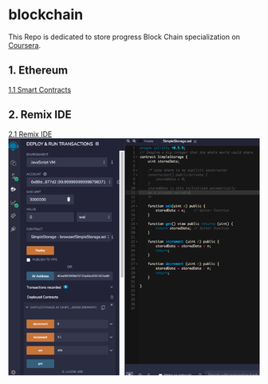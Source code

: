 # blockchain
This Repo is dedicated to store progress Block Chain specialization on [Coursera](https://www.coursera.org/specializations/blockchain).

## 1. Ethereum
[1.1 Smart Contracts](Ethereum_SmartContracts/SmartContracts.md)

## 2. Remix IDE
[2.1 Remix IDE]()
[![](Ethereum_SmartContracts/resources/scrnshot1.png)](Ethereum_SmartContracts/resources/scrnshot1.png)

